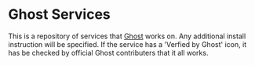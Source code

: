 Ghost Services
===============

This is a repository of services that [Ghost](http://ghost.org) works on. Any additional install instruction will be specified. If the service has a 'Verfied by Ghost' icon, it has be checked by official Ghost contributers that it all works.
